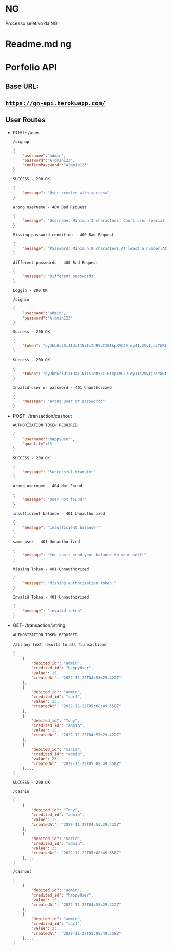# NG
Processo seletivo da NG



# Readme.md ng

# Porfolio API

## Base URL:

## [**`https://gn-api.herokuapp.com/`**](https://gn-api.herokuapp.com/)

## User Routes

- POST- /user
    
    `/signup`
    
    ```json
    {
    	"username":"admin",
    	"password":"A!dmin123",
    	"confirmPassword":"A!dmin123"
    }
    ```
    
     `SUCCESS - 200 OK`
    
    ```json
    {
    	"message": "User created with success"
    }
    ```
    
     `Wrong username - 400 Bad Request`
    
    ```json
    {
    	"message": "Username: Minimun 3 characters, Can`t user special caracters."
    }
    ```
    
     `Missing password condition - 400 Bad Request`
    
    ```json
    {
    	"message": "Password: Minimun 8 characters;At least a number;At least an uppercase letter;At least a lowercase letter;A special character"
    }
    ```
    
     `different passwords - 400 Bad Request`
    
    ```json
    {
    	"message": "Different passwords"
    }
    ```
    
     `Loggin - 200 OK`
    
    `/signin`
    
    ```json
    {
    	"username":"admin",
    	"password":"A!dmin123"
    }
    ```
    
     `Success - 200 OK`
    
    ```json
    {
    	"token": "eyJhbGciOiJIUzI1NiIsInR5cCI6IkpXVCJ9.eyJ1c2VyIjoiYWRtaW4iLCJpYXQiOjE2NjkwOTEyOTcsImV4cCI6MTY2OTE3NzY5N30.k4b1oHNvBZvnu_MHLVfjIO63-E2SL9wzJVEpEW6085o"
    }
    ```
    
     `Success - 200 OK`
    
    ```json
    {
    	"token": "eyJhbGciOiJIUzI1NiIsInR5cCI6IkpXVCJ9.eyJ1c2VyIjoiYWRtaW4iLCJpYXQiOjE2NjkwOTEyOTcsImV4cCI6MTY2OTE3NzY5N30.k4b1oHNvBZvnu_MHLVfjIO63-E2SL9wzJVEpEW6085o"
    }
    ```
    
     `Invalid user or password - 401 Unauthorized`
    
    ```json
    {
    	"message": "Wrong user or password!"
    }
    ```
    
- POST- /transaction/cashout
    
    `AUTHORIZATION TOKEN REQUIRED`
    
    ```json
    {
    	"username":"happyUser",
    	"quantity":15
    }
    ```
    
     `SUCCESS - 200 OK`
    
    ```json
    {
    	"message": "Successful transfer"
    }
    ```
    
     `Wrong username - 404 Not Found` 
    
    ```json
    {
    	"message": "User not found!"
    }
    ```
    
     `insufficient balance - 401 Unnauthorized`
    
    ```json
    {
    	"message": "insufficient balance!"
    }
    ```
    
     `same user - 401 Unnauthorized`
    
    ```json
    {
    	"message": "You can't send your balance to your self!"
    }
    ```
    
     `Missing Token - 401 Unnauthorized`
    
    ```json
    {
    	"message": "Missing authorization token."
    }
    ```
    
     `Invalid Token - 401 Unnauthorized`
    
    ```json
    {
    	"message": "invalid token"
    }
    ```
    
- GET- /transaction/:string
    
    `AUTHORIZATION TOKEN REQUIRED`
    
    `/all` `any text results to all transactions`
    
    ```json
    [
    	{
    		"debited_id": "admin",
    		"credited_id": "happyUser",
    		"value": 15,
    		"createdAt": "2022-11-22T04:53:29.422Z"
    	},
    	{
    		"debited_id": "admin",
    		"credited_id": "carl",
    		"value": 23,
    		"createdAt": "2022-11-22T05:08:49.358Z"
    	},
    	{
    		"debited_id": "Tony",
    		"credited_id": "admin",
    		"value": 15,
    		"createdAt": "2022-11-22T04:53:29.422Z"
    	},
    	{
    		"debited_id": "maria",
    		"credited_id": "admin",
    		"value": 23,
    		"createdAt": "2022-11-22T05:08:49.358Z"
    	},...
    ]
    ```
    
     `SUCCESS - 200 OK`
    
    `/cashin`
    
    ```json
    [
    	{
    		"debited_id": "Tony",
    		"credited_id": "admin",
    		"value": 15,
    		"createdAt": "2022-11-22T04:53:29.422Z"
    	},
    	{
    		"debited_id": "maria",
    		"credited_id": "admin",
    		"value": 23,
    		"createdAt": "2022-11-22T05:08:49.358Z"
    	},...
    ]
    ```
    
     `/cashout` 
    
    ```json
    [
    	{
    		"debited_id": "admin",
    		"credited_id": "happyUser",
    		"value": 15,
    		"createdAt": "2022-11-22T04:53:29.422Z"
    	},
    	{
    		"debited_id": "admin",
    		"credited_id": "carl",
    		"value": 23,
    		"createdAt": "2022-11-22T05:08:49.358Z"
    	},...
    ]
    ```